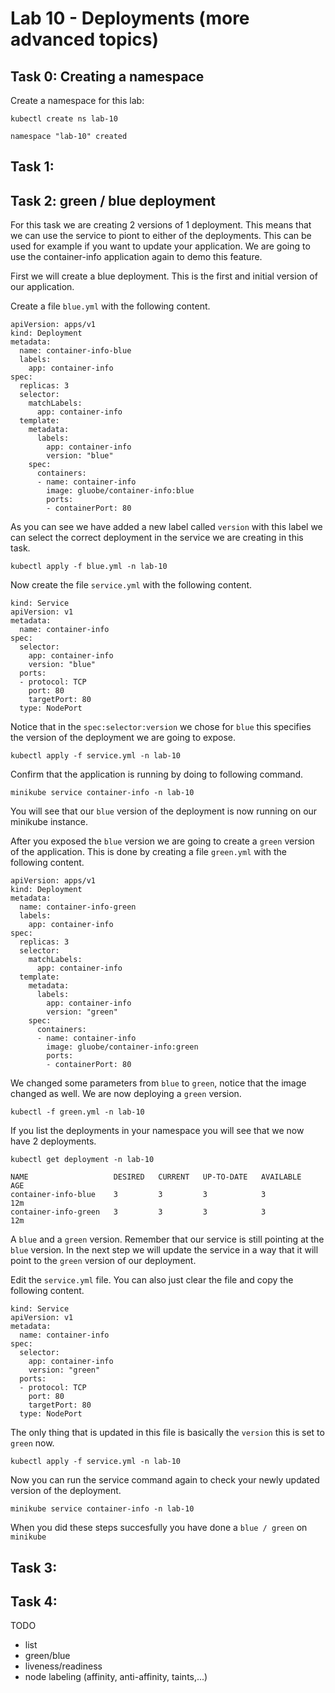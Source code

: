 # Lab 10 - Deployments (more advanced topics)

## Task 0: Creating a namespace

Create a namespace for this lab:

```
kubectl create ns lab-10

namespace "lab-10" created
```

## Task 1:

## Task 2: green / blue deployment

For this task we are creating 2 versions of 1 deployment. This means that we
can use the service to piont to either of the deployments. This can be used for
example if you want to update your application. We are going to use the
container-info application again to demo this feature.

First we will create a blue deployment. This is the first and initial version
of our application.

Create a file `blue.yml` with the following content.

```
apiVersion: apps/v1
kind: Deployment
metadata:
  name: container-info-blue
  labels:
    app: container-info
spec:
  replicas: 3
  selector:
    matchLabels:
      app: container-info
  template:
    metadata:
      labels:
        app: container-info
        version: "blue"
    spec:
      containers:
      - name: container-info
        image: gluobe/container-info:blue
        ports:
        - containerPort: 80
```

As you can see we have added a new label called `version` with this label we can
select the correct deployment in the service we are creating in this task.

```
kubectl apply -f blue.yml -n lab-10
```

Now create the file `service.yml` with the following content.

```
kind: Service
apiVersion: v1
metadata:
  name: container-info
spec:
  selector:
    app: container-info
    version: "blue"
  ports:
  - protocol: TCP
    port: 80
    targetPort: 80
  type: NodePort
```

Notice that in the `spec:selector:version` we chose for `blue` this specifies
the version of the deployment we are going to expose.

```
kubectl apply -f service.yml -n lab-10
```

Confirm that the application is running by doing to following command.

```
minikube service container-info -n lab-10
```

You will see that our `blue` version of the deployment is now running on our
minikube instance.

After you exposed the `blue` version we are going to create a `green` version
of the application. This is done by creating a file `green.yml` with the following
content.

```
apiVersion: apps/v1
kind: Deployment
metadata:
  name: container-info-green
  labels:
    app: container-info
spec:
  replicas: 3
  selector:
    matchLabels:
      app: container-info
  template:
    metadata:
      labels:
        app: container-info
        version: "green"
    spec:
      containers:
      - name: container-info
        image: gluobe/container-info:green
        ports:
        - containerPort: 80
```

We changed some parameters from `blue` to `green`, notice that the image changed
as well. We are now deploying a `green` version.

```
kubectl -f green.yml -n lab-10
```

If you list the deployments in your namespace you will see that we now have 2
deployments.

```
kubectl get deployment -n lab-10

NAME                   DESIRED   CURRENT   UP-TO-DATE   AVAILABLE   AGE
container-info-blue    3         3         3            3           12m
container-info-green   3         3         3            3           12m
```

A `blue` and a `green` version. Remember that our service is still pointing at the
`blue` version. In the next step we will update the service in a way that it will
point to the `green` version of our deployment.

Edit the `service.yml` file. You can also just clear the file and copy the following
content.

```
kind: Service
apiVersion: v1
metadata:
  name: container-info
spec:
  selector:
    app: container-info
    version: "green"
  ports:
  - protocol: TCP
    port: 80
    targetPort: 80
  type: NodePort
```

The only thing that is updated in this file is basically the `version` this is set
to `green` now.

```
kubectl apply -f service.yml -n lab-10
```

Now you can run the service command again to check your newly updated version of
the deployment.

```
minikube service container-info -n lab-10
```

When you did these steps succesfully you have done a `blue / green` on `minikube`


## Task 3:

## Task 4:


TODO
* list
* green/blue
* liveness/readiness
* node labeling (affinity, anti-affinity, taints,...)

